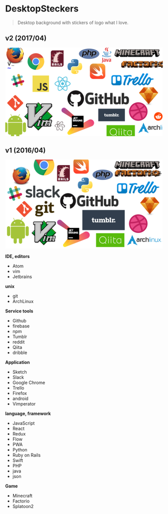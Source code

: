 # DesktopSteckers
> Desktop background with stickers of logo what I love.

## v2 (2017/04)
![elzup desktop steckers v2](./dist/v2.png)

## v1 (2016/04)
![elzup desktop steckers](./dist/v1.png)


**IDE, editors**

* Atom
* vim
* Jetbrains

**unix**

* git
* ArchLinux

**Service tools**

* Github
* firebase
* npm
* Tumblr
* reddit
* Qiita
* dribble

**Application**

* Sketch
* Slack
* Google Chrome
* Trello
* Firefox
* android
* Vimperator

**language, framework**

* JavaScript
* React
* Redux
* Flow
* PWA
* Python
* Ruby on Rails
* Swift
* PHP
* java
* json

**Game**

* Minecraft
* Factorio
* Splatoon2
